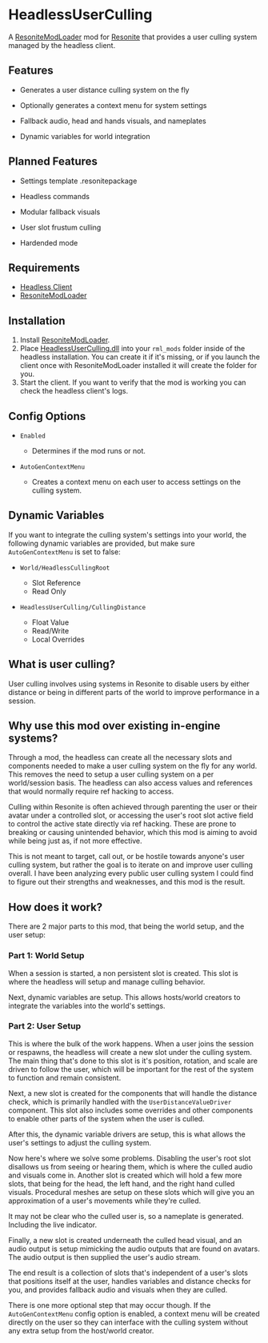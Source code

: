 # HeadlessUserCulling

A [ResoniteModLoader](https://github.com/resonite-modding-group/ResoniteModLoader) mod for [Resonite](https://resonite.com/) that provides a user culling system managed by the headless client.

## Features

- Generates a user distance culling system on the fly

- Optionally generates a context menu for system settings

- Fallback audio, head and hands visuals, and nameplates

- Dynamic variables for world integration

## Planned Features

- Settings template .resonitepackage

- Headless commands

- Modular fallback visuals

- User slot frustum culling

- Hardended mode

## Requirements
- [Headless Client](https://wiki.resonite.com/Headless_Server_Software)
- [ResoniteModLoader](https://github.com/resonite-modding-group/ResoniteModLoader)

## Installation
1. Install [ResoniteModLoader](https://github.com/resonite-modding-group/ResoniteModLoader).
2. Place [HeadlessUserCulling.dll](https://github.com/Raidriar796/HeadlessUserCulling/releases/latest/download/HeadlessUserCulling.dll) into your `rml_mods` folder inside of the headless installation. You can create it if it's missing, or if you launch the client once with ResoniteModLoader installed it will create the folder for you.
3. Start the client. If you want to verify that the mod is working you can check the headless client's logs.

## Config Options

- `Enabled`
  - Determines if the mod runs or not.

- `AutoGenContextMenu`
  - Creates a context menu on each user to access settings on the culling system.

## Dynamic Variables

If you want to integrate the culling system's settings into your world, the following dynamic variables are provided, but make sure `AutoGenContextMenu` is set to false:

- `World/HeadlessCullingRoot`
  - Slot Reference
  - Read Only

- `HeadlessUserCulling/CullingDistance`
  - Float Value
  - Read/Write
  - Local Overrides

## What is user culling?

User culling involves using systems in Resonite to disable users by either distance or being in different parts of the world to improve performance in a session.

## Why use this mod over existing in-engine systems?

Through a mod, the headless can create all the necessary slots and components needed to make a user culling system on the fly for any world. This removes the need to setup a user culling system on a per world/session basis. The headless can also access values and references that would normally require ref hacking to access.

Culling within Resonite is often achieved through parenting the user or their avatar under a controlled slot, or accessing the user's root slot active field to control the active state directly via ref hacking. These are prone to breaking or causing unintended behavior, which this mod is aiming to avoid while being just as, if not more effective.

This is not meant to target, call out, or be hostile towards anyone's user culling system, but rather the goal is to iterate on and improve user culling overall. I have been analyzing every public user culling system I could find to figure out their strengths and weaknesses, and this mod is the result.

## How does it work?

There are 2 major parts to this mod, that being the world setup, and the user setup:

### Part 1: World Setup

When a session is started, a non persistent slot is created. This slot is where the headless will setup and manage culling behavior.

Next, dynamic variables are setup. This allows hosts/world creators to integrate the variables into the world's settings.

### Part 2: User Setup

This is where the bulk of the work happens. When a user joins the session or respawns, the headless will create a new slot under the culling system. The main thing that's done to this slot is it's position, rotation, and scale are driven to follow the user, which will be important for the rest of the system to function and remain consistent.

Next, a new slot is created for the components that will handle the distance check, which is primarily handled with the `UserDistanceValueDriver` component. This slot also includes some overrides and other components to enable other parts of the system when the user is culled.

After this, the dynamic variable drivers are setup, this is what allows the user's settings to adjust the culling system.

Now here's where we solve some problems. Disabling the user's root slot disallows us from seeing or hearing them, which is where the culled audio and visuals come in. Another slot is created which will hold a few more slots, that being for the head, the left hand, and the right hand culled visuals. Procedural meshes are setup on these slots which will give you an approximation of a user's movements while they're culled.

It may not be clear who the culled user is, so a nameplate is generated. Including the live indicator.

Finally, a new slot is created underneath the culled head visual, and an audio output is setup mimicking the audio outputs that are found on avatars. The audio output is then supplied the user's audio stream.

The end result is a collection of slots that's independent of a user's slots that positions itself at the user, handles variables and distance checks for you, and provides fallback audio and visuals when they are culled.

There is one more optional step that may occur though. If the `AutoGenContextMenu` config option is enabled, a context menu will be created directly on the user so they can interface with the culling system without any extra setup from the host/world creator.